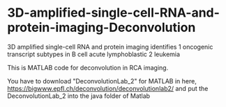 # 3D-amplified-single-cell-RNA-and-protein-imaging-Deconvolution
3D amplified single-cell RNA and protein imaging identifies 1 oncogenic transcript subtypes in B cell acute lymphoblastic 2 leukemia



This is MATLAB code for deconvolution in RCA imaging.

You have to download "DeconvolutionLab_2" for MATLAB in here, https://bigwww.epfl.ch/deconvolution/deconvolutionlab2/ and put the DeconvolutionLab_2 into the java folder of Matlab
